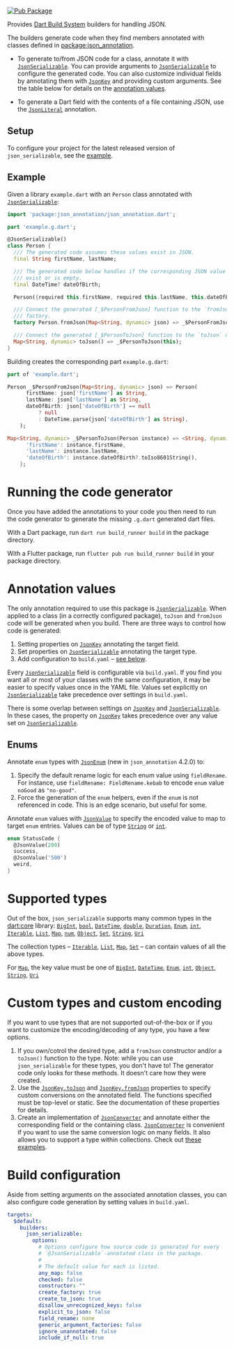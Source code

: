 <!-- This content is generated. See tool/readme/readme_template.md -->
[![Pub Package](https://img.shields.io/pub/v/json_serializable.svg)](https://pub.dev/packages/json_serializable)

Provides [Dart Build System] builders for handling JSON.

The builders generate code when they find members annotated with classes defined
in [package:json_annotation].

- To generate to/from JSON code for a class, annotate it with
  [`JsonSerializable`]. You can provide arguments to [`JsonSerializable`] to
  configure the generated code. You can also customize individual fields by
  annotating them with [`JsonKey`] and providing custom arguments. See the
  table below for details on the [annotation values](#annotation-values).

- To generate a Dart field with the contents of a file containing JSON, use the
  [`JsonLiteral`] annotation.

## Setup

To configure your project for the latest released version of
`json_serializable`, see the [example].

## Example

Given a library `example.dart` with an `Person` class annotated with
[`JsonSerializable`]:

```dart
import 'package:json_annotation/json_annotation.dart';

part 'example.g.dart';

@JsonSerializable()
class Person {
  /// The generated code assumes these values exist in JSON.
  final String firstName, lastName;

  /// The generated code below handles if the corresponding JSON value doesn't
  /// exist or is empty.
  final DateTime? dateOfBirth;

  Person({required this.firstName, required this.lastName, this.dateOfBirth});

  /// Connect the generated [_$PersonFromJson] function to the `fromJson`
  /// factory.
  factory Person.fromJson(Map<String, dynamic> json) => _$PersonFromJson(json);

  /// Connect the generated [_$PersonToJson] function to the `toJson` method.
  Map<String, dynamic> toJson() => _$PersonToJson(this);
}
```

Building creates the corresponding part `example.g.dart`:

```dart
part of 'example.dart';

Person _$PersonFromJson(Map<String, dynamic> json) => Person(
      firstName: json['firstName'] as String,
      lastName: json['lastName'] as String,
      dateOfBirth: json['dateOfBirth'] == null
          ? null
          : DateTime.parse(json['dateOfBirth'] as String),
    );

Map<String, dynamic> _$PersonToJson(Person instance) => <String, dynamic>{
      'firstName': instance.firstName,
      'lastName': instance.lastName,
      'dateOfBirth': instance.dateOfBirth?.toIso8601String(),
    };
```

# Running the code generator

Once you have added the annotations to your code you then need to run the code
generator to generate the missing `.g.dart` generated dart files.

With a Dart package, run `dart run build_runner build` in the package directory.

With a Flutter package, run `flutter pub run build_runner build` in your package
directory.

# Annotation values

The only annotation required to use this package is [`JsonSerializable`]. When
applied to a class (in a correctly configured package), `toJson` and `fromJson`
code will be generated when you build. There are three ways to control how code
is generated:

1. Setting properties on [`JsonKey`] annotating the target field.
1. Set properties on [`JsonSerializable`] annotating the target type.
1. Add configuration to `build.yaml` – [see below](#build-configuration).

Every [`JsonSerializable`] field is configurable via `build.yaml`. If you find
you want all or most of your classes with the same configuration, it may be
easier to specify values once in the YAML file. Values set explicitly on
[`JsonSerializable`] take precedence over settings in `build.yaml`.

There is some overlap between settings on [`JsonKey`] and
[`JsonSerializable`]. In these cases, the property on [`JsonKey`] takes
precedence over any value set on [`JsonSerializable`].

<!-- TODO: add an example! -->

## Enums

Annotate `enum` types with [`JsonEnum`] (new in `json_annotation` 4.2.0) to:

1. Specify the default rename logic for each enum value using `fieldRename`. For
   instance, use `fieldRename: FieldRename.kebab` to encode `enum` value
   `noGood` as `"no-good"`.
1. Force the generation of the `enum` helpers, even if the `enum` is not
   referenced in code. This is an edge scenario, but useful for some.

Annotate `enum` values with [`JsonValue`] to specify the encoded value to map
to target `enum` entries. Values can be of type [`String`] or [`int`].

<!-- TODO: hoist out to source code! -->

```dart
enum StatusCode {
  @JsonValue(200)
  success,
  @JsonValue('500')
  weird,
}
```

# Supported types

Out of the box, `json_serializable` supports many common types in the
[dart:core](https://api.dart.dev/stable/dart-core/dart-core-library.html)
library: 
[`BigInt`], [`bool`], [`DateTime`], [`double`], [`Duration`], [`Enum`], [`int`],
[`Iterable`], [`List`], [`Map`], [`num`], [`Object`], [`Set`], [`String`],
[`Uri`]

The collection types –
[`Iterable`], [`List`], [`Map`], [`Set`]
– can contain values of all the above types.

For [`Map`], the key value must be one of
[`BigInt`], [`DateTime`], [`Enum`], [`int`], [`Object`], [`String`], [`Uri`]

# Custom types and custom encoding

If you want to use types that are not supported out-of-the-box or if you want to
customize the encoding/decoding of any type, you have a few options.

1. If you own/cotrol the desired type, add a `fromJson` constructor and/or a
   `toJson()` function to the type. Note: while you can use `json_serializable`
   for these types, you don't have to! The generator code only looks for these
   methods. It doesn't care how they were created.
1. Use the [`JsonKey.toJson`] and [`JsonKey.fromJson`] properties to specify
   custom conversions on the annotated field. The functions specified must be
   top-level or static. See the documentation of these properties for details.
1. Create an implementation of [`JsonConverter`] and annotate either the
   corresponding field or the containing class. [`JsonConverter`] is convenient
   if you want to use the same conversion logic on many fields. It also allows
   you to support a type within collections. Check out
   [these examples](https://github.com/google/json_serializable.dart/blob/master/example/lib/json_converter_example.dart).

# Build configuration

Aside from setting arguments on the associated annotation classes, you can also
configure code generation by setting values in `build.yaml`.

```yaml
targets:
  $default:
    builders:
      json_serializable:
        options:
          # Options configure how source code is generated for every
          # `@JsonSerializable`-annotated class in the package.
          #
          # The default value for each is listed.
          any_map: false
          checked: false
          constructor: ""
          create_factory: true
          create_to_json: true
          disallow_unrecognized_keys: false
          explicit_to_json: false
          field_rename: none
          generic_argument_factories: false
          ignore_unannotated: false
          include_if_null: true
```

[example]: https://github.com/google/json_serializable.dart/tree/master/example
[dart build system]: https://github.com/dart-lang/build
[package:json_annotation]: https://pub.dev/packages/json_annotation
[`BigInt`]: https://api.dart.dev/stable/dart-core/BigInt-class.html
[`bool`]: https://api.dart.dev/stable/dart-core/bool-class.html
[`DateTime`]: https://api.dart.dev/stable/dart-core/DateTime-class.html
[`double`]: https://api.dart.dev/stable/dart-core/double-class.html
[`Duration`]: https://api.dart.dev/stable/dart-core/Duration-class.html
[`Enum`]: https://api.dart.dev/stable/dart-core/Enum-class.html
[`int`]: https://api.dart.dev/stable/dart-core/int-class.html
[`Iterable`]: https://api.dart.dev/stable/dart-core/Iterable-class.html
[`JsonConverter`]: https://pub.dev/documentation/json_annotation/4.4.0/json_annotation/JsonConverter-class.html
[`JsonEnum`]: https://pub.dev/documentation/json_annotation/4.4.0/json_annotation/JsonEnum-class.html
[`JsonKey.fromJson`]: https://pub.dev/documentation/json_annotation/4.4.0/json_annotation/JsonKey/fromJson.html
[`JsonKey.toJson`]: https://pub.dev/documentation/json_annotation/4.4.0/json_annotation/JsonKey/toJson.html
[`JsonKey`]: https://pub.dev/documentation/json_annotation/4.4.0/json_annotation/JsonKey-class.html
[`JsonLiteral`]: https://pub.dev/documentation/json_annotation/4.4.0/json_annotation/JsonLiteral-class.html
[`JsonSerializable`]: https://pub.dev/documentation/json_annotation/4.4.0/json_annotation/JsonSerializable-class.html
[`JsonValue`]: https://pub.dev/documentation/json_annotation/4.4.0/json_annotation/JsonValue-class.html
[`List`]: https://api.dart.dev/stable/dart-core/List-class.html
[`Map`]: https://api.dart.dev/stable/dart-core/Map-class.html
[`num`]: https://api.dart.dev/stable/dart-core/num-class.html
[`Object`]: https://api.dart.dev/stable/dart-core/Object-class.html
[`Set`]: https://api.dart.dev/stable/dart-core/Set-class.html
[`String`]: https://api.dart.dev/stable/dart-core/String-class.html
[`Uri`]: https://api.dart.dev/stable/dart-core/Uri-class.html

